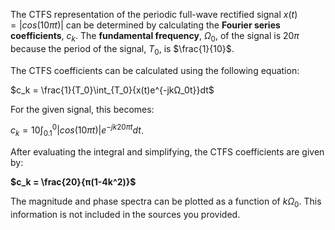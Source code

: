 The CTFS representation of the periodic full-wave rectified signal $x(t) = |cos(10πt)|$ can be determined by calculating the **Fourier series coefficients**, $c_k$. The **fundamental frequency**, $Ω_0$, of the signal is $20π$ because the period of the signal, $T_0$, is $\frac{1}{10}$.

The CTFS coefficients can be calculated using the following equation:

$c_k = \frac{1}{T_0}\int_{T_0}{x(t)e^{-jkΩ_0t}}dt$

For the given signal, this becomes:

$c_k = 10\int_{0.1}^{0}{|cos(10πt)|e^{-jk20πt}}dt$.

After evaluating the integral and simplifying, the CTFS coefficients are given by:

**$c_k = \frac{20}{π(1-4k^2)}$**

The magnitude and phase spectra can be plotted as a function of $kΩ_0$. This information is not included in the sources you provided.